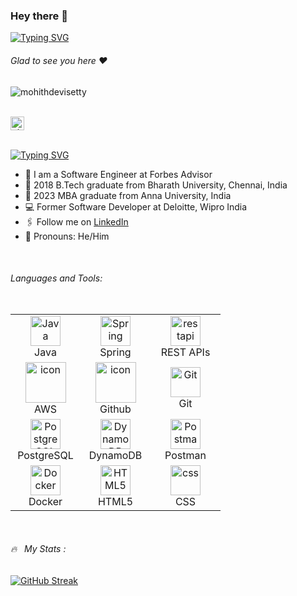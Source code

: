 ### Hey there :wave:

[![Typing SVG](https://readme-typing-svg.herokuapp.com?color=%2336BCF7&lines=This+is+Mohith+Devisetty)](https://git.io/typing-svg)

###### Glad to see you here :heart:

<p align="left"> <img src="https://komarev.com/ghpvc/?username=mohithdevisetty&label=Views&color=blue&style=plastic" alt="mohithdevisetty" /> </p>

<br/>
   
<a href="https://linkedin.com/in/mohith-devisetty">
  <kbd>
  <img align="centre" alt="shumbul's LinkdeIn" width="22px" src="https://cdn-icons-png.flaticon.com/512/174/174857.png" />
</a>


<br/>
<br/>

[![Typing SVG](https://readme-typing-svg.herokuapp.com?color=%2336BCF7&lines=Let's+Connect)](https://git.io/typing-svg)

- 🏢 I am a Software Engineer at Forbes Advisor
- 🏫 2018 B.Tech graduate from Bharath University, Chennai, India
- 🏫 2023 MBA graduate from Anna University, India
- 💻 Former Software Developer at Deloitte, Wipro India
- 🖇 Follow me on [LinkedIn](https://linkedin.com/in/mohith-devisetty)
- 👯 Pronouns: He/Him

<br/>

###### Languages and Tools:
<div style="display: flex; align-items: flex-start; align: center">
<table>
   <tr>
      <td align="center" width="96">
         <img src="https://techstack-generator.vercel.app/java-icon.svg" width="48" height="48" alt="Java" />
         <br>Java
      </td>
      <td align="center" width="96">
         <img src="https://www.vectorlogo.zone/logos/springio/springio-icon.svg" width="48" height="48" alt="Spring" />
         <br>Spring
      </td>
	  <td align="center" width="96">
         <img src="https://techstack-generator.vercel.app/restapi-icon.svg" width="48" height="48" alt="restapi" />
         <br>REST APIs
      </td>
   </tr>
   <tr>
   <td align="center" width="96">
         <img src="https://techstack-generator.vercel.app/aws-icon.svg" alt="icon" width="65" height="65" />
         <br>AWS
      </td>
      <td align="center" width="96">
         <img src="https://techstack-generator.vercel.app/github-icon.svg" alt="icon" width="65" height="65" />
         <br>Github
      </td>
      <td align="center" width="96"> 
         <img src="https://user-images.githubusercontent.com/25181517/192108372-f71d70ac-7ae6-4c0d-8395-51d8870c2ef0.png" width="48" height="48" alt="Git" />
         <br>Git
      </td>      
   </tr>
   <tr>
   <td align="center" width="96">
         <img src="https://skillicons.dev/icons?i=postgres" width="48" height="48" alt="PostgreSQL" />
         <br>PostgreSQL
      </td>
      <td align="center" width="96">
         <img src="https://skillicons.dev/icons?i=dynamodb" width="48" height="48" alt="DynamoDB" />
         <br>DynamoDB
      </td>
	  <td align="center" width="96">
         <img src="https://www.vectorlogo.zone/logos/getpostman/getpostman-icon.svg" width="48" height="48" alt="Postman" />
         <br>Postman
      </td>      
   </tr>
   <tr>
      <td align="center" width="96">
         <img src="https://techstack-generator.vercel.app/docker-icon.svg" width="48" height="48" alt="Docker" />
         <br>Docker
      </td>
	  <td align="center"  width="96">
         <img src="https://skillicons.dev/icons?i=html" width="48" height="48" alt="HTML5" />
         <br>HTML5
      </td>
      <td align="center" width="96">
         <img src="https://skillicons.dev/icons?i=css" width="48" height="48" alt="css" />
         <br>CSS
      </td>
   </tr>
</table>
</div>
<br/>


###### 🔥 &nbsp; My Stats :
[![GitHub Streak](http://github-readme-streak-stats.herokuapp.com?user=mohithdevisetty&theme=dark&background=000000)](https://git.io/streak-stats)


